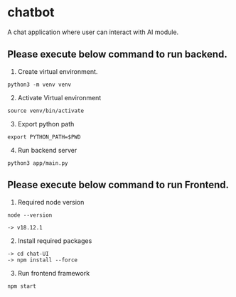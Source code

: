 # chatbot
A chat application where user can interact with AI module.

Please execute below command to run backend.
--------------------------------------------

1. Create virtual environment.
```
python3 -m venv venv
```

2. Activate Virtual environment
```
source venv/bin/activate
```

3. Export python path
```
export PYTHON_PATH=$PWD
```

4. Run backend server
```
python3 app/main.py
```

Please execute below command to run Frontend.
--------------------------------------------

1. Required node version
```commandline
node --version

-> v18.12.1
```

2. Install required packages
```commandline
-> cd chat-UI
-> npm install --force
```

3. Run frontend framework
```commandline
npm start
```

